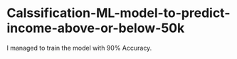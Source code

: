 # Calssification-ML-model-to-predict-income-above-or-below-50k
I managed to train the model with 90% Accuracy.

